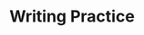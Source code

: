 ---
title: Writing Practice

source:
- title: Common Core Basics
  subject: Social Studies
  chapter: 2
  toc_type: Lesson Review
  toc_number: 3.5
  pages: 138 - 143
  
questions:
  - number: 1
    text: >
      What qualities does the president of the United States need? Write a job posting advertisement for a new president
    choice:
      - option: blank
    answer:
      - text: >
          Think about the qualities you expect of a leader.
          <br /><br />
          Sample Response
          <br /><br />
          Wanted: President of the United States. This position lasts four years, with a possible four-year contract extension. It includes reasonable pay, an allowance for expenses, and full benefits. The ideal candidate will have a college degree, management experience, and good people skills. He or she must be a good negotiator and problem solver. The position requires some travel. The candidate must be willing to relocate to Washington, DC. The US is an Equal Opportunity Employer

layout: cc_review
---